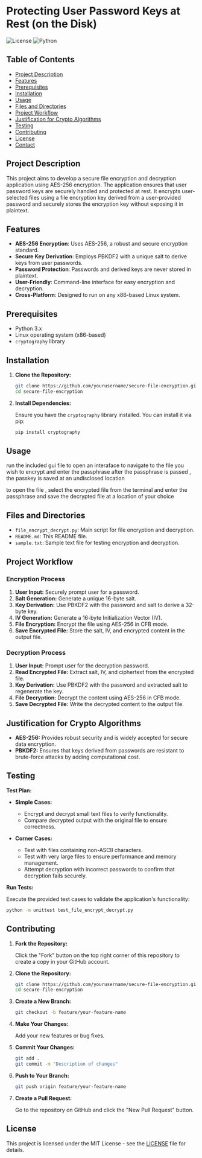 # Protecting User Password Keys at Rest (on the Disk)

![License](https://img.shields.io/badge/license-MIT-blue.svg)
![Python](https://img.shields.io/badge/python-3.x-blue.svg)

## Table of Contents

- [Project Description](#project-description)
- [Features](#features)
- [Prerequisites](#prerequisites)
- [Installation](#installation)
- [Usage](#usage)
- [Files and Directories](#files-and-directories)
- [Project Workflow](#project-workflow)
- [Justification for Crypto Algorithms](#justification-for-crypto-algorithms)
- [Testing](#testing)
- [Contributing](#contributing)
- [License](#license)
- [Contact](#contact)

## Project Description

This project aims to develop a secure file encryption and decryption application using AES-256 encryption. The application ensures that user password keys are securely handled and protected at rest. It encrypts user-selected files using a file encryption key derived from a user-provided password and securely stores the encryption key without exposing it in plaintext.

## Features

- **AES-256 Encryption**: Uses AES-256, a robust and secure encryption standard.
- **Secure Key Derivation**: Employs PBKDF2 with a unique salt to derive keys from user passwords.
- **Password Protection**: Passwords and derived keys are never stored in plaintext.
- **User-Friendly**: Command-line interface for easy encryption and decryption.
- **Cross-Platform**: Designed to run on any x86-based Linux system.

## Prerequisites

- Python 3.x
- Linux operating system (x86-based)
- `cryptography` library

## Installation

1. **Clone the Repository:**

    ```bash
    git clone https://github.com/yourusername/secure-file-encryption.git
    cd secure-file-encryption
    ```

2. **Install Dependencies:**

    Ensure you have the `cryptography` library installed. You can install it via pip:

    ```bash
    pip install cryptography
    ```

## Usage
run the included gui file to open an interaface to navigate to the file you wish to encrypt and enter the passphrase
after the passphrase is passed , the passkey is saved at an undisclosed location

to open the file , select the encrypted file from the terminal and enter the passphrase and save the decrypted file at a location of your choice

## Files and Directories

- `file_encrypt_decrypt.py`: Main script for file encryption and decryption.
- `README.md`: This README file.
- `sample.txt`: Sample text file for testing encryption and decryption.

## Project Workflow

### Encryption Process

1. **User Input:** Securely prompt user for a password.
2. **Salt Generation:** Generate a unique 16-byte salt.
3. **Key Derivation:** Use PBKDF2 with the password and salt to derive a 32-byte key.
4. **IV Generation:** Generate a 16-byte Initialization Vector (IV).
5. **File Encryption:** Encrypt the file using AES-256 in CFB mode.
6. **Save Encrypted File:** Store the salt, IV, and encrypted content in the output file.

### Decryption Process

1. **User Input:** Prompt user for the decryption password.
2. **Read Encrypted File:** Extract salt, IV, and ciphertext from the encrypted file.
3. **Key Derivation:** Use PBKDF2 with the password and extracted salt to regenerate the key.
4. **File Decryption:** Decrypt the content using AES-256 in CFB mode.
5. **Save Decrypted File:** Write the decrypted content to the output file.

## Justification for Crypto Algorithms

- **AES-256:** Provides robust security and is widely accepted for secure data encryption.
- **PBKDF2:** Ensures that keys derived from passwords are resistant to brute-force attacks by adding computational cost.

## Testing

**Test Plan:**

- **Simple Cases:**
  - Encrypt and decrypt small text files to verify functionality.
  - Compare decrypted output with the original file to ensure correctness.

- **Corner Cases:**
  - Test with files containing non-ASCII characters.
  - Test with very large files to ensure performance and memory management.
  - Attempt decryption with incorrect passwords to confirm that decryption fails securely.

**Run Tests:**

Execute the provided test cases to validate the application's functionality:

```bash
python -m unittest test_file_encrypt_decrypt.py
```

## Contributing

1. **Fork the Repository:**

    Click the "Fork" button on the top right corner of this repository to create a copy in your GitHub account.

2. **Clone the Repository:**

    ```bash
    git clone https://github.com/yourusername/secure-file-encryption.git
    cd secure-file-encryption
    ```

3. **Create a New Branch:**

    ```bash
    git checkout -b feature/your-feature-name
    ```

4. **Make Your Changes:**

    Add your new features or bug fixes.

5. **Commit Your Changes:**

    ```bash
    git add .
    git commit -m "Description of changes"
    ```

6. **Push to Your Branch:**

    ```bash
    git push origin feature/your-feature-name
    ```

7. **Create a Pull Request:**

    Go to the repository on GitHub and click the "New Pull Request" button.

## License

This project is licensed under the MIT License - see the [LICENSE](LICENSE) file for details.
